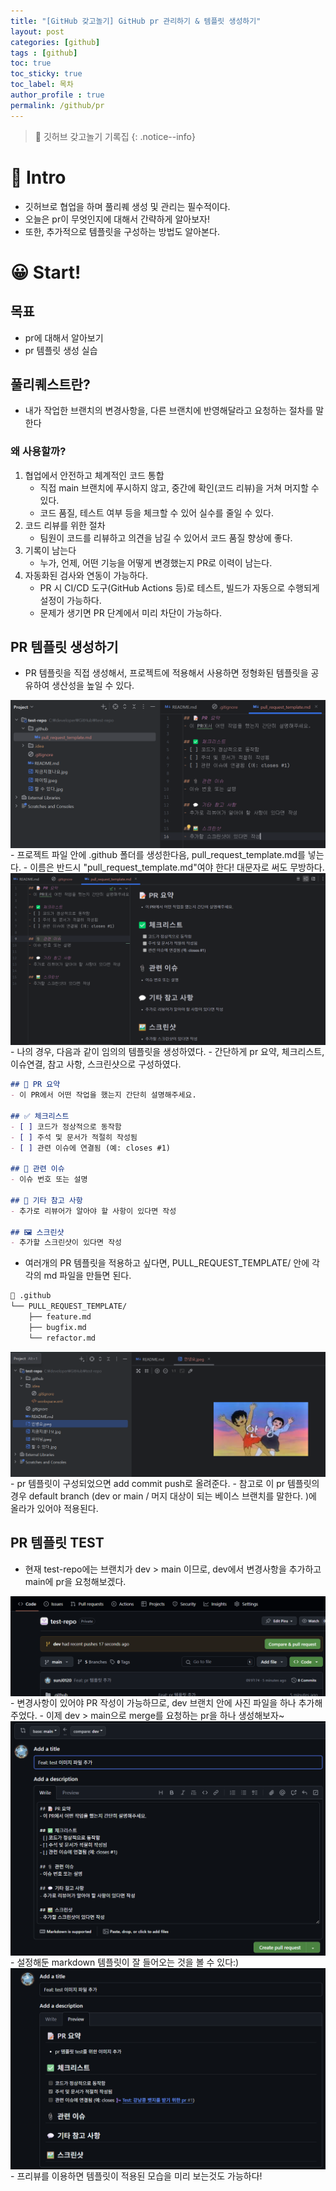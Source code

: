 ```yaml
---
title: "[GitHub 갖고놀기] GitHub pr 관리하기 & 템플릿 생성하기"
layout: post
categories: [github]
tags : [github]
toc: true
toc_sticky: true
toc_label: 목차
author_profile : true
permalink: /github/pr
---
```


> 🥰 깃허브 갖고놀기 기록집
> {: .notice--info}

# 🤔 Intro

- 깃허브로 협업을 하며 풀리퀘 생성 및 관리는 필수적이다.
- 오늘은 pr이 무엇인지에 대해서 간략하게 알아보자!
- 또한, 추가적으로 템플릿을 구성하는 방법도 알아본다.


# 😀 Start!

## 목표

- pr에 대해서 알아보기
- pr 템플릿 생성 실습

## 풀리퀘스트란?
- 내가 작업한 브랜치의 변경사항을, 다른 브랜치에 반영해달라고 요청하는 절차를 말한다

### 왜 사용할까?
1. 협업에서 안전하고 체계적인 코드 통합
    - 직접 main 브랜치에 푸시하지 않고, 중간에 확인(코드 리뷰)을 거쳐 머지할 수 있다.
    - 코드 품질, 테스트 여부 등을 체크할 수 있어 실수를 줄일 수 있다.
2. 코드 리뷰를 위한 절차
    - 팀원이 코드를 리뷰하고 의견을 남길 수 있어서 코드 품질 향상에 좋다.
3. 기록이 남는다
    - 누가, 언제, 어떤 기능을 어떻게 변경했는지 PR로 이력이 남는다.
4. 자동화된 검사와 연동이 가능하다.
    - PR 시 CI/CD 도구(GitHub Actions 등)로 테스트, 빌드가 자동으로 수행되게 설정이 가능하다.
    - 문제가 생기면 PR 단계에서 미리 차단이 가능하다.

## PR 템플릿 생성하기
- PR 템플릿을 직접 생성해서, 프로젝트에 적용해서 사용하면 정형화된 템플릿을 공유하여 생산성을 높일 수 있다.

<img src="/images/2025-06-21-github-pr/1.png" style="display: block; margin: 0 auto;" />
- 프로젝트 파일 안에 .github 폴더를 생성한다음, pull_request_template.md를 넣는다.
    - 이름은 반드시 "pull_request_template.md"여야 한다! 대문자로 써도 무방하다.

<img src="/images/2025-06-21-github-pr/2.png" style="display: block; margin: 0 auto;" />
- 나의 경우, 다음과 같이 임의의 템플릿을 생성하였다.
    - 간단하게 pr 요약, 체크리스트, 이슈연결, 참고 사항, 스크린샷으로 구성하였다.


```markdown
## 📝 PR 요약
- 이 PR에서 어떤 작업을 했는지 간단히 설명해주세요.

## ✅ 체크리스트
- [ ] 코드가 정상적으로 동작함
- [ ] 주석 및 문서가 적절히 작성됨
- [ ] 관련 이슈에 연결됨 (예: closes #1)

## 📎 관련 이슈
- 이슈 번호 또는 설명

## 💬 기타 참고 사항
- 추가로 리뷰어가 알아야 할 사항이 있다면 작성

## 🖼️ 스크린샷
- 추가할 스크린샷이 있다면 작성
```

- 여러개의 PR 템플릿을 적용하고 싶다면, PULL_REQUEST_TEMPLATE/ 안에 각각의 md 파일을 만들면 된다.

```markdown
📁 .github
└── PULL_REQUEST_TEMPLATE/
    ├── feature.md
    ├── bugfix.md
    └── refactor.md
```

<img src="/images/2025-06-21-github-pr/3.png" style="display: block; margin: 0 auto;" />
- pr 템플릿이 구성되었으면 add commit push로 올려준다.
- 참고로 이 pr 템플릿의 경우 default branch (dev or main / 머지 대상이 되는 베이스 브랜치를 말한다. )에 올라가 있어야 적용된다.

## PR 템플릿 TEST
- 현재 test-repo에는 브랜치가 dev > main 이므로, dev에서 변경사항을 추가하고 main에 pr을 요청해보겠다.

<img src="/images/2025-06-21-github-pr/4.png" style="display: block; margin: 0 auto;" />
- 변경사항이 있어야 PR 작성이 가능하므로, dev 브랜치 안에 사진 파일을 하나 추가해주었다.
- 이제 dev > main으로 merge를 요청하는 pr을 하나 생성해보자~

<img src="/images/2025-06-21-github-pr/5.png" style="display: block; margin: 0 auto;" />
- 설정해둔 markdown 템플릿이 잘 들어오는 것을 볼 수 있다:)

<img src="/images/2025-06-21-github-pr/6.png" style="display: block; margin: 0 auto;" />
- 프리뷰를 이용하면 템플릿이 적용된 모습을 미리 보는것도 가능하다!
